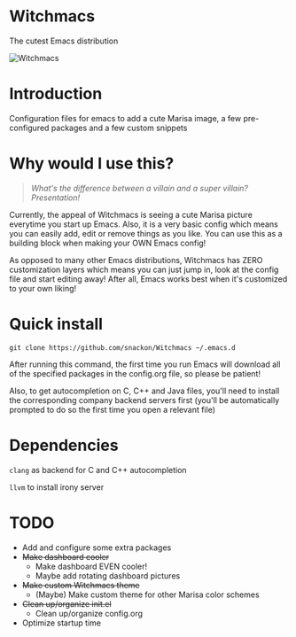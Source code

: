 # Witchmacs
The cutest Emacs distribution

![Witchmacs](https://github.com/snackon/Witchmacs/blob/master/gnumarisa.png)

# Introduction
Configuration files for emacs to add a cute Marisa image, a few pre-configured packages and a few custom snippets

# Why would I use this?
>*What's the difference between a villain and a super villain? Presentation!*

Currently, the appeal of Witchmacs is seeing a cute Marisa picture everytime you start up Emacs. Also, it is a very basic config which means you can easily add, edit or remove things as you like. You can use this as a building block when making your OWN Emacs config!

As opposed to many other Emacs distributions, Witchmacs has ZERO customization layers which means you can just jump in, look at the config file and start editing away! After all, Emacs works best when it's customized to your own liking!

# Quick install
`git clone https://github.com/snackon/Witchmacs ~/.emacs.d`

After running this command, the first time you run Emacs will download all of the specified packages in the config.org file, so please be patient!

Also, to get autocompletion on C, C++ and Java files, you'll need to install the corresponding company backend servers first (you'll be automatically prompted to do so the first time you open a relevant file)

# Dependencies
`clang` as backend for C and C++ autocompletion

`llvm` to install irony server

# TODO
* Add and configure some extra packages
* ~~Make dashboard cooler~~
  * Make dashboard EVEN cooler!
  * Maybe add rotating dashboard pictures
* ~~Make custom Witchmacs theme~~
  * (Maybe) Make custom theme for other Marisa color schemes
* ~~Clean up/organize init.el~~
  * Clean up/organize config.org
* Optimize startup time